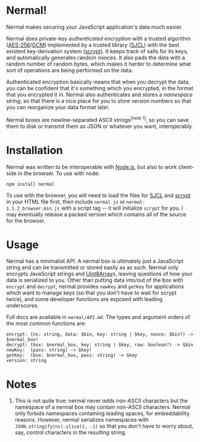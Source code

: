# Nermal!
Nermal makes securing your JavaScript application's data much easier.

Nermal does private-key *authenticated encryption* with a trusted algorithm 
([AES-256][aes]/[GCM][gcm]) implemented by a trusted library ([SJCL][sjcl]) with
the best existent key-derivation system ([scrypt][scrypt]). It keeps track of
salts for its keys, and automatically generates random nonces. It also pads the
data with a random number of random bytes, which makes it harder to determine
what sort of operations are being performed on the data.

Authenticated encryption basically means that when you decrypt the data, you can
be confident that it's something which you encrypted, in the format that you
encrypted it in. Nermal also authenticates and stores a *namespace string*, so
that there is a nice place for you to store version numbers so that you can
reorganize your data format later. 

Nermal boxes are newline-separated ASCII strings<sup>[note 1]</sup>, so you can
save them to disk or transmit them as JSON or whatever you want, interoperably.

# Installation
Nermal was written to be interoperable with [Node.js][node], but also to work
client-side in the browser. To use with node:

    npm install nermal

To use with the browser, you will need to load the files for [SJCL][sjcl] and
[scrypt][scrypt] in your HTML file first, then include `nermal.js` or 
`nermal-1.1.2_browser.min.js` with a script tag -- it will initialize `scrypt`
for you. I may eventually release a packed version which contains all of the 
source for the browser.

# Usage
Nermal has a minimalist API. A nermal box is ultimately just a JavaScript 
string and can be transmitted or stored easily as as such. Nermal
only encrypts JavaScript strings and [Uint8Array][uint8]s, leaving questions of
how your data is serialized to you. Other than putting data into/out of the box
with `encrypt` and `decrypt`, nermal provides `newKey` and `getKey` for
applications which want to manage keys (so that you don't have to wait for
scrypt twice), and some developer functions are exposed with leading
underscores.

Full docs are available in `nermal/API.md`. The types and argument orders of the
most common functions are:

    encrypt: (ns: string, data: $bin, key: string | $key, nonce: $bin?) -> $nermal_box!
    decrypt: (box: $nermal_box, key: string | $key, raw: boolean?) -> $bin
    newKey:  (pass: string) -> $key!
    getKey:  (box: $nermal_box, pass: string) -> $key
    version: string

# Notes
1.  This is not quite true: nermal never *adds* non-ASCII characters but the 
    namespace of a nermal box may contain non-ASCII characters. Nermal only
    forbids namespaces containing leading spaces, for embeddability reasons.
    However, nermal serializes namespaces with `JSON.stringify(ns).slice(1, -1)`
    so that you don't have to worry about, say, control characters in the
    resulting string.

[aes]:  https://en.wikipedia.org/wiki/Advanced_Encryption_Standard "Advanced Encryption Standard"
[gcm]:  https://en.wikipedia.org/wiki/Galois/Counter_Mode          "Galois/Counter Mode"
[sjcl]: https://github.com/bitwiseshiftleft/sjcl                   "Stanford JavaScript Crypto Library"
[scrypt]: https://github.com/tonyg/js-scrypt                       "Emscripten-compiled scrypt"
[node]: http://nodejs.org/                                         "node.js"
[uint8]: https://developer.mozilla.org/en-US/docs/Web/API/Uint8Array "Uint8Array - Web API interfaces | MDN"

